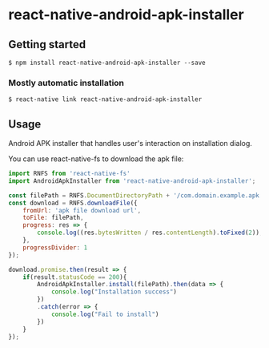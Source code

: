 # react-native-android-apk-installer

## Getting started

`$ npm install react-native-android-apk-installer --save`

### Mostly automatic installation

`$ react-native link react-native-android-apk-installer`

## Usage

Android APK installer that handles user's interaction on installation dialog.

You can use react-native-fs to download the apk file:

```javascript
import RNFS from 'react-native-fs'
import AndroidApkInstaller from 'react-native-android-apk-installer';

const filePath = RNFS.DocumentDirectoryPath + '/com.domain.example.apk';
const download = RNFS.downloadFile({
    fromUrl: 'apk file download url',
    toFile: filePath,
    progress: res => {
        console.log((res.bytesWritten / res.contentLength).toFixed(2));
    },
    progressDivider: 1
});

download.promise.then(result => {
    if(result.statusCode == 200){
        AndroidApkInstaller.install(filePath).then(data => {
            console.log("Installation success")
        })
        .catch(error => {
            console.log("Fail to install")
        })
    }
});
```
